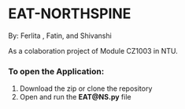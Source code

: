 # EAT-NORTHSPINE
By: Ferlita , Fatin, and Shivanshi

As a colaboration project of Module CZ1003 in NTU.

### To open the Application:
1. Download the zip or clone the repository
1. Open and run the __EAT<span>@<span>NS<span>.py__ file
